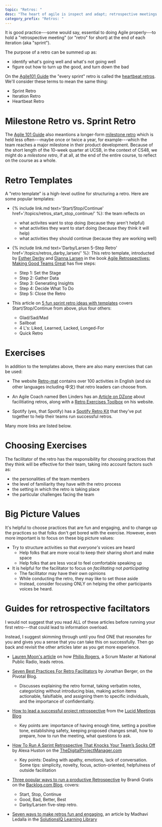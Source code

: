 ```yaml
---
topic: "Retros: "
desc: "The heart of agile is inspect and adapt; retrospective meetings ('retros') help make sure we do that"
category_prefix: "Retros: "
---
```



It is good practice---some would say, essential to doing Agile properly---to hold 
a "retrospective meeting" (or "retro" for short) at the end of each iteration (aka "sprint").


The purpose of a retro can be summed up as:
* identify what's going well and what's not going well
* figure out how to turn up the good, and turn down the bad

On the [Agile101 Guide](https://agilealliance.org/agile101) 
the "every sprint" retro is called the [heartbeat retros](https://www.agilealliance.org/glossary/heartbeatretro).
We'll consider these terms to mean the same thing:
* Sprint Retro
* Iteration Retro
* Heartbeat Retro

# Milestone Retro vs. Sprint Retro

The [Agile 101 Guide](https://agilealliance.org/agile101) also meantions a longer-form [milestone retro](https://www.agilealliance.org/glossary/milestone-retrospective/)
which is held less often---maybe once or twice a year, for example---which the team reaches a major milestone in their
product development.    Because of the short length of the 10-week quarter at UCSB, in the context of CS48, we might do a 
*milestone retro*, if at all,  at the end of the entire course, to reflect on the course as a whole.

# Retro Templates

A "retro template" is a high-level outline for structuring a retro.  Here are some popular templates:

* {% include link.md text='Start/Stop/Continue' href='/topics/retros_start_stop_continue/' %}: the team reflects on
     * what activites want to stop doing (because they aren't helpful)
     * what activities they want to start doing (because they think it will help)
     * what activities they should continue (because they are working well)

* {% include link.md text='Darby/Larsen 5-Step Retro' href='/topics/retros_darby_larsen/' %}: This retro template,
   introducted by 
   [Esther Derby](http://www.estherderby.com/) and 
   [Dianna Larsen](https://www.futureworksconsulting.com/about/diana-larsen)
   in the book [Agile Retrospectives: Making Good Teams Great](http://www.estherderby.com/books)
   has five steps:
   * Step 1: Set the Stage
   * Step 2: Gather Data
   * Step 3: Generating Insights
   * Step 4: Decide What To Do
   * Step 5: Close the Retro
   
 * This article on [5 fun sprint retro ideas with templates](https://www.atlassian.com/blog/jira-software/5-fun-sprint-retrospective-ideas-templates) covers Start/Stop/Continue from above, plus four others:
    * Glad/Sad/Mad
    * Sailboat
    * 4 L's: Liked, Learned, Lacked, Longed-For
    * Quick Retro
    
# Exercises

In addition to the templates above, there are also many exercises that can be used:

* The website [Retro-mat](https://retromat.org/en/) contains over 100 activities in English (and six 
   other languages including 中文) that retro leaders can choose from. 
   
* An Agile Coach named Ben Linders has an [Article on DZone](https://dzone.com/articles/facilitating-effective-agile-retrospectives) about facilitiating retros, along with a [Retro Exercises Toolbox](https://www.benlinders.com/exercises/) on his website.

* Spotify (yes, that Spotify) has a [Spotify Retro Kit](https://labs.spotify.com/2017/12/15/spotify-retro-kit/) that they've put
   together to help their teams run successful retros.

Many more links are listed below.
   
# Choosing Exercises   

The facilitator of the retro has the responsibility for
choosing practices that they think will be effective for their team, taking into account factors
such as:
* the personalities of the team members
* the level of familiarity they have with the retro process
* the setting in which the retro is taking place
* the particular challenges facing the team

# Big Picture Values

It's helpful to choose practices that are fun and engaging, and to change up the practices so that 
folks don't get bored with the exercise.  However, even more important is to focus on these big picture 
values:

* Try to structure activities so that *everyone's* voices are heard
   * Help folks that are more vocal to keep their sharing short and make space
   * Help folks that are less vocal to feel comfortable speaking up
* It is helpful for the facilitator to focus on *facilitating* not *participating*
   * The facilitator may have their own opinions
   * While conducting the retro, they may like to set those aside
   * Instead, consider focusing ONLY on helping the other participants voices be heard.

# Guides for retrospective faciltators

I would not suggest that you read ALL of these articles before running your first retro---that could lead to information
overload.  

Instead, I suggest skimming through until you find ONE that resonates for you and gives you a sense that you
can take this on successfully.  Then go back and revisit the other articles later as you get more experience.

* [Lauren Moon's article](https://blog.trello.com/the-5-steps-to-better-team-retrospectives) on how [Philip Rogers](https://twitter.com/g_philip), a Scrum Master at National Public Radio, leads retros.
* [Seven Best Practices For Retro Facilitators](https://content.pivotal.io/blog/7-best-practices-for-facilitating-agile-retrospectives) by Jonathan Berger, on the Pivotal Blog.
   * Discusses explaining the retro format, taking verbatim notes, categorizing without introducing bias, making action items actionable, falsifiable, and assigning them to specific individuals, and the importance of confidentiality.

* [How to lead a successful project retrospective](https://blog.lucidmeetings.com/blog/how-to-lead-a-successful-project-retrospective-meeting) from the [Lucid Meetings Blog](https://blog.lucidmeetings.com/)
   * Key points are: importance of having enough time, setting a positive tone, establishing safety, keeping proposed changes small, how to prepare, how to run the meeting, what questions to ask.
   
* [How To Run A Sprint Retrospective That Knocks Your Team’s Socks Off](https://thedigitalprojectmanager.com/how-run-sprint-retrospective/) by Alexa Huston on the [TheDigitalProjectManager.com](https://thedigitalprojectmanager.com)
   * Key points: Dealing with apathy, emotions, lack of conversation.  Some tips: simplicity, novelty, focus, action-oriented, helpfulness of outside facilitation
   
* [Three popular ways to run a productive Retrospective](https://backlog.com/blog/three-ways-run-productive-retrospective/) by Brandi Gratis on the [Backlog.com Blog](https://backlog.com/blog/), covers:
   * Start, Stop, Continue
   * Good, Bad, Better, Best
   * Darby/Larsen five-step retro.

* [Seven ways to make retros fun and engaging](https://www.solutionsiq.com/learning/blog-post/7-ways-to-make-retrospectives-fun-and-engaging//blog-post/7-ways-to-make-retrospectives-fun-and-engaging/), an article by Madhavi Ledalla  in the [SolutionsIQ Learning Library](https://www.solutionsiq.com/learning/)
